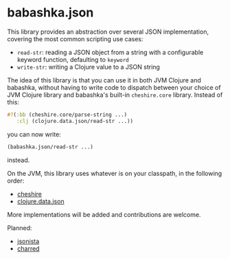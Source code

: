 # babashka.json

This library provides an abstraction over several JSON implementation, covering the most common scripting use cases:

- `read-str`: reading a JSON object from a string with a configurable keyword function, defaulting to `keyword`
- `write-str`: writing a Clojure value to a JSON string

The idea of this library is that you can use it in both JVM Clojure and
babashka, without having to write code to dispatch between your choice of JVM
Clojure library and babashka's built-in `cheshire.core` library. Instead of this:

``` clojure
#?(:bb (cheshire.core/parse-string ...)
   :clj (clojure.data.json/read-str ...))
```

you can now write:

``` clojure
(babashka.json/read-str ...)
```

instead.

On the JVM, this library uses whatever is on your classpath, in the following order:

- [cheshire](https://github.com/dakrone/cheshire)
- [clojure.data.json](https://github.com/clojure/data.json)

More implementations will be added and contributions are welcome.

Planned:

- [jsonista](https://github.com/metosin/jsonista)
- [charred](https://github.com/cnuernber/charred)
